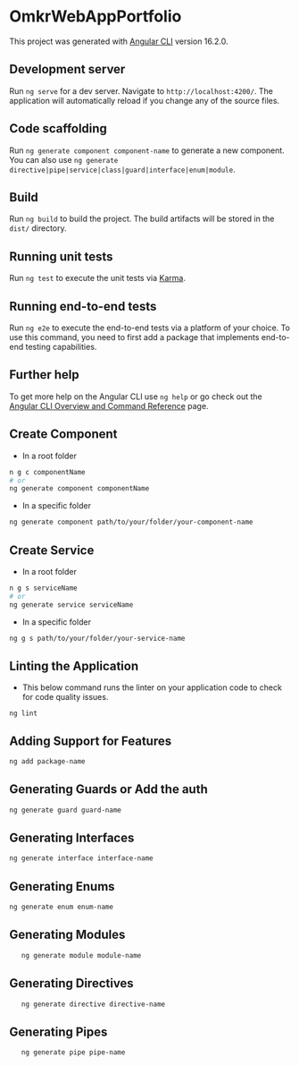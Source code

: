# OmkrWebAppPortfolio

This project was generated with [Angular CLI](https://github.com/angular/angular-cli) version 16.2.0.

## Development server

Run `ng serve` for a dev server. Navigate to `http://localhost:4200/`. The application will automatically reload if you change any of the source files.

## Code scaffolding

Run `ng generate component component-name` to generate a new component. You can also use `ng generate directive|pipe|service|class|guard|interface|enum|module`.

## Build

Run `ng build` to build the project. The build artifacts will be stored in the `dist/` directory.

## Running unit tests

Run `ng test` to execute the unit tests via [Karma](https://karma-runner.github.io).

## Running end-to-end tests

Run `ng e2e` to execute the end-to-end tests via a platform of your choice. To use this command, you need to first add a package that implements end-to-end testing capabilities.

## Further help

To get more help on the Angular CLI use `ng help` or go check out the [Angular CLI Overview and Command Reference](https://angular.io/cli) page.

## Create Component

- In a root folder

```bash
n g c componentName
# or
ng generate component componentName
```

- In a specific folder

```bash
ng generate component path/to/your/folder/your-component-name
```

## Create Service

- In a root folder

```bash
n g s serviceName
# or
ng generate service serviceName
```

- In a specific folder

```bash
ng g s path/to/your/folder/your-service-name
```

## Linting the Application

- This below command runs the linter on your application code to check for code quality issues.

```shell
ng lint
```

## Adding Support for Features

```bash
ng add package-name
```

## Generating Guards or Add the auth

```bash
ng generate guard guard-name
```

## Generating Interfaces

```bash
ng generate interface interface-name
```

## Generating Enums

```bash
ng generate enum enum-name
```

## Generating Modules

```bash
   ng generate module module-name
```

## Generating Directives

```bash
   ng generate directive directive-name
```

## Generating Pipes
  
```bash
   ng generate pipe pipe-name
```
